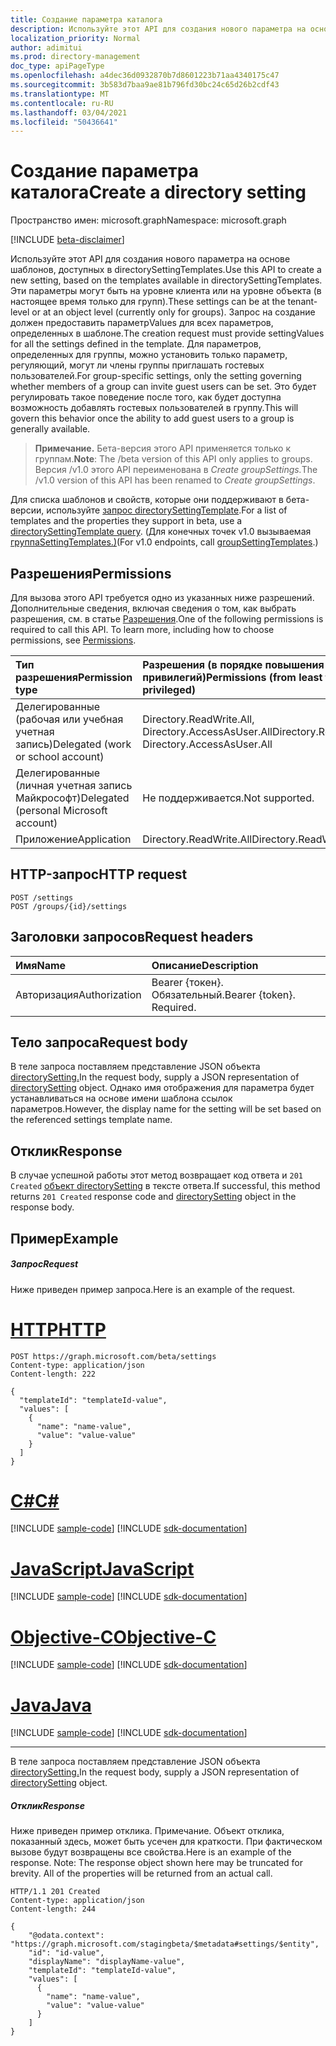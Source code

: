 ```yaml
---
title: Создание параметра каталога
description: Используйте этот API для создания нового параметра на основе шаблонов, доступных в directorySettingTemplates.
localization_priority: Normal
author: adimitui
ms.prod: directory-management
doc_type: apiPageType
ms.openlocfilehash: a4dec36d0932870b7d8601223b71aa4340175c47
ms.sourcegitcommit: 3b583d7baa9ae81b796fd30bc24c65d26b2cdf43
ms.translationtype: MT
ms.contentlocale: ru-RU
ms.lasthandoff: 03/04/2021
ms.locfileid: "50436641"
---
```

# <a name="create-a-directory-setting"></a><span data-ttu-id="f4e2a-103">Создание параметра каталога</span><span class="sxs-lookup"><span data-stu-id="f4e2a-103">Create a directory setting</span></span>

<span data-ttu-id="f4e2a-104">Пространство имен: microsoft.graph</span><span class="sxs-lookup"><span data-stu-id="f4e2a-104">Namespace: microsoft.graph</span></span>

[!INCLUDE [beta-disclaimer](../../includes/beta-disclaimer.md)]

<span data-ttu-id="f4e2a-105">Используйте этот API для создания нового параметра на основе шаблонов, доступных в directorySettingTemplates.</span><span class="sxs-lookup"><span data-stu-id="f4e2a-105">Use this API to create a new setting, based on the templates available in directorySettingTemplates.</span></span> <span data-ttu-id="f4e2a-106">Эти параметры могут быть на уровне клиента или на уровне объекта (в настоящее время только для групп).</span><span class="sxs-lookup"><span data-stu-id="f4e2a-106">These settings can be at the tenant-level or at an object level (currently only for groups).</span></span> <span data-ttu-id="f4e2a-107">Запрос на создание должен предоставить параметрValues для всех параметров, определенных в шаблоне.</span><span class="sxs-lookup"><span data-stu-id="f4e2a-107">The creation request must provide settingValues for all the settings defined in the template.</span></span> <span data-ttu-id="f4e2a-108">Для параметров, определенных для группы, можно установить только параметр, регуляющий, могут ли члены группы приглашать гостевых пользователей.</span><span class="sxs-lookup"><span data-stu-id="f4e2a-108">For group-specific settings, only the setting governing whether members of a group can invite guest users can be set.</span></span> <span data-ttu-id="f4e2a-109">Это будет регулировать такое поведение после того, как будет доступна возможность добавлять гостевых пользователей в группу.</span><span class="sxs-lookup"><span data-stu-id="f4e2a-109">This will govern this behavior once the ability to add guest users to a group is generally available.</span></span>

> <span data-ttu-id="f4e2a-110">**Примечание.** Бета-версия этого API применяется только к группам.</span><span class="sxs-lookup"><span data-stu-id="f4e2a-110">**Note**: The /beta version of this API only applies to groups.</span></span> <span data-ttu-id="f4e2a-111">Версия /v1.0 этого API переименована в *Create groupSettings.*</span><span class="sxs-lookup"><span data-stu-id="f4e2a-111">The /v1.0 version of this API has been renamed to *Create groupSettings*.</span></span>

<span data-ttu-id="f4e2a-112">Для списка шаблонов и свойств, которые они поддерживают в бета-версии, используйте [запрос directorySettingTemplate](https://developer.microsoft.com/graph/graph-explorer?request=directorySettingTemplates&version=beta).</span><span class="sxs-lookup"><span data-stu-id="f4e2a-112">For a list of templates and the properties they support in beta, use a [directorySettingTemplate query](https://developer.microsoft.com/graph/graph-explorer?request=directorySettingTemplates&version=beta).</span></span> <span data-ttu-id="f4e2a-113">(Для конечных точек v1.0 вызываемая [группаSettingTemplates.)](https://developer.microsoft.com/graph/graph-explorer?request=groupSettingTemplates&version=v1.0)</span><span class="sxs-lookup"><span data-stu-id="f4e2a-113">(For v1.0 endpoints, call [groupSettingTemplates](https://developer.microsoft.com/graph/graph-explorer?request=groupSettingTemplates&version=v1.0).)</span></span>


## <a name="permissions"></a><span data-ttu-id="f4e2a-114">Разрешения</span><span class="sxs-lookup"><span data-stu-id="f4e2a-114">Permissions</span></span>
<span data-ttu-id="f4e2a-p104">Для вызова этого API требуется одно из указанных ниже разрешений. Дополнительные сведения, включая сведения о том, как выбрать разрешения, см. в статье [Разрешения](/graph/permissions-reference).</span><span class="sxs-lookup"><span data-stu-id="f4e2a-p104">One of the following permissions is required to call this API. To learn more, including how to choose permissions, see [Permissions](/graph/permissions-reference).</span></span>

|<span data-ttu-id="f4e2a-117">Тип разрешения</span><span class="sxs-lookup"><span data-stu-id="f4e2a-117">Permission type</span></span>      | <span data-ttu-id="f4e2a-118">Разрешения (в порядке повышения привилегий)</span><span class="sxs-lookup"><span data-stu-id="f4e2a-118">Permissions (from least to most privileged)</span></span>              |
|:--------------------|:---------------------------------------------------------|
|<span data-ttu-id="f4e2a-119">Делегированные (рабочая или учебная учетная запись)</span><span class="sxs-lookup"><span data-stu-id="f4e2a-119">Delegated (work or school account)</span></span> | <span data-ttu-id="f4e2a-120">Directory.ReadWrite.All, Directory.AccessAsUser.All</span><span class="sxs-lookup"><span data-stu-id="f4e2a-120">Directory.ReadWrite.All, Directory.AccessAsUser.All</span></span>    |
|<span data-ttu-id="f4e2a-121">Делегированные (личная учетная запись Майкрософт)</span><span class="sxs-lookup"><span data-stu-id="f4e2a-121">Delegated (personal Microsoft account)</span></span> | <span data-ttu-id="f4e2a-122">Не поддерживается.</span><span class="sxs-lookup"><span data-stu-id="f4e2a-122">Not supported.</span></span>    |
|<span data-ttu-id="f4e2a-123">Приложение</span><span class="sxs-lookup"><span data-stu-id="f4e2a-123">Application</span></span> | <span data-ttu-id="f4e2a-124">Directory.ReadWrite.All</span><span class="sxs-lookup"><span data-stu-id="f4e2a-124">Directory.ReadWrite.All</span></span> |

## <a name="http-request"></a><span data-ttu-id="f4e2a-125">HTTP-запрос</span><span class="sxs-lookup"><span data-stu-id="f4e2a-125">HTTP request</span></span>
<!-- { "blockType": "ignored" } -->
```http
POST /settings
POST /groups/{id}/settings
```
## <a name="request-headers"></a><span data-ttu-id="f4e2a-126">Заголовки запросов</span><span class="sxs-lookup"><span data-stu-id="f4e2a-126">Request headers</span></span>
| <span data-ttu-id="f4e2a-127">Имя</span><span class="sxs-lookup"><span data-stu-id="f4e2a-127">Name</span></span>       | <span data-ttu-id="f4e2a-128">Описание</span><span class="sxs-lookup"><span data-stu-id="f4e2a-128">Description</span></span>|
|:---------------|:----------|
| <span data-ttu-id="f4e2a-129">Авторизация</span><span class="sxs-lookup"><span data-stu-id="f4e2a-129">Authorization</span></span>  | <span data-ttu-id="f4e2a-p105">Bearer {токен}. Обязательный.</span><span class="sxs-lookup"><span data-stu-id="f4e2a-p105">Bearer {token}. Required.</span></span>|

## <a name="request-body"></a><span data-ttu-id="f4e2a-132">Тело запроса</span><span class="sxs-lookup"><span data-stu-id="f4e2a-132">Request body</span></span>
<span data-ttu-id="f4e2a-133">В теле запроса поставляем представление JSON объекта [directorySetting.](../resources/directorysetting.md)</span><span class="sxs-lookup"><span data-stu-id="f4e2a-133">In the request body, supply a JSON representation of [directorySetting](../resources/directorysetting.md) object.</span></span>  <span data-ttu-id="f4e2a-134">Однако имя отображения для параметра будет устанавливаться на основе имени шаблона ссылок параметров.</span><span class="sxs-lookup"><span data-stu-id="f4e2a-134">However, the display name for the setting will be set based on the referenced settings template name.</span></span>

## <a name="response"></a><span data-ttu-id="f4e2a-135">Отклик</span><span class="sxs-lookup"><span data-stu-id="f4e2a-135">Response</span></span>

<span data-ttu-id="f4e2a-136">В случае успешной работы этот метод возвращает код ответа и `201 Created` [объект directorySetting](../resources/directorysetting.md) в тексте ответа.</span><span class="sxs-lookup"><span data-stu-id="f4e2a-136">If successful, this method returns `201 Created` response code and [directorySetting](../resources/directorysetting.md) object in the response body.</span></span>

## <a name="example"></a><span data-ttu-id="f4e2a-137">Пример</span><span class="sxs-lookup"><span data-stu-id="f4e2a-137">Example</span></span>
##### <a name="request"></a><span data-ttu-id="f4e2a-138">Запрос</span><span class="sxs-lookup"><span data-stu-id="f4e2a-138">Request</span></span>
<span data-ttu-id="f4e2a-139">Ниже приведен пример запроса.</span><span class="sxs-lookup"><span data-stu-id="f4e2a-139">Here is an example of the request.</span></span>

# <a name="http"></a>[<span data-ttu-id="f4e2a-140">HTTP</span><span class="sxs-lookup"><span data-stu-id="f4e2a-140">HTTP</span></span>](#tab/http)
<!-- {
  "blockType": "request",
  "name": "create_directorysetting_from_settings"
}-->
```http
POST https://graph.microsoft.com/beta/settings
Content-type: application/json
Content-length: 222

{
  "templateId": "templateId-value",
  "values": [
    {
      "name": "name-value",
      "value": "value-value"
    }
  ]
}
```
# <a name="c"></a>[<span data-ttu-id="f4e2a-141">C#</span><span class="sxs-lookup"><span data-stu-id="f4e2a-141">C#</span></span>](#tab/csharp)
[!INCLUDE [sample-code](../includes/snippets/csharp/create-directorysetting-from-settings-csharp-snippets.md)]
[!INCLUDE [sdk-documentation](../includes/snippets/snippets-sdk-documentation-link.md)]

# <a name="javascript"></a>[<span data-ttu-id="f4e2a-142">JavaScript</span><span class="sxs-lookup"><span data-stu-id="f4e2a-142">JavaScript</span></span>](#tab/javascript)
[!INCLUDE [sample-code](../includes/snippets/javascript/create-directorysetting-from-settings-javascript-snippets.md)]
[!INCLUDE [sdk-documentation](../includes/snippets/snippets-sdk-documentation-link.md)]

# <a name="objective-c"></a>[<span data-ttu-id="f4e2a-143">Objective-C</span><span class="sxs-lookup"><span data-stu-id="f4e2a-143">Objective-C</span></span>](#tab/objc)
[!INCLUDE [sample-code](../includes/snippets/objc/create-directorysetting-from-settings-objc-snippets.md)]
[!INCLUDE [sdk-documentation](../includes/snippets/snippets-sdk-documentation-link.md)]

# <a name="java"></a>[<span data-ttu-id="f4e2a-144">Java</span><span class="sxs-lookup"><span data-stu-id="f4e2a-144">Java</span></span>](#tab/java)
[!INCLUDE [sample-code](../includes/snippets/java/create-directorysetting-from-settings-java-snippets.md)]
[!INCLUDE [sdk-documentation](../includes/snippets/snippets-sdk-documentation-link.md)]

---

<span data-ttu-id="f4e2a-145">В теле запроса поставляем представление JSON объекта [directorySetting.](../resources/directorysetting.md)</span><span class="sxs-lookup"><span data-stu-id="f4e2a-145">In the request body, supply a JSON representation of [directorySetting](../resources/directorysetting.md) object.</span></span>
##### <a name="response"></a><span data-ttu-id="f4e2a-146">Отклик</span><span class="sxs-lookup"><span data-stu-id="f4e2a-146">Response</span></span>
<span data-ttu-id="f4e2a-p107">Ниже приведен пример отклика. Примечание. Объект отклика, показанный здесь, может быть усечен для краткости. При фактическом вызове будут возвращены все свойства.</span><span class="sxs-lookup"><span data-stu-id="f4e2a-p107">Here is an example of the response. Note: The response object shown here may be truncated for brevity. All of the properties will be returned from an actual call.</span></span>
<!-- {
  "blockType": "response",
  "truncated": true,
  "@odata.type": "microsoft.graph.directorySetting"
} -->
```http
HTTP/1.1 201 Created
Content-type: application/json
Content-length: 244

{
    "@odata.context": "https://graph.microsoft.com/stagingbeta/$metadata#settings/$entity",
    "id": "id-value",
    "displayName": "displayName-value",
    "templateId": "templateId-value",
    "values": [
      {
        "name": "name-value",
        "value": "value-value"
      }
    ]
}
```

<!-- uuid: 8fcb5dbc-d5aa-4681-8e31-b001d5168d79
2015-10-25 14:57:30 UTC -->
<!--
{
  "type": "#page.annotation",
  "description": "Create directorySetting",
  "keywords": "",
  "section": "documentation",
  "tocPath": "",
  "suppressions": [
  ]
}
-->



